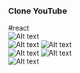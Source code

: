 ### Clone YouTube
#react
<br>
<img src="./build/ex1.png" alt="Alt text" title="Optional title"><br/>
<img src="./build/ex2.png" alt="Alt text" title="Optional title">
<img src="./build/ex3.png" alt="Alt text" title="Optional title"><br/>
<img src="./build/ex4.png" alt="Alt text" title="Optional title">
<img src="./build/ex5.png" alt="Alt text" title="Optional title"><br/>
<img src="./build/ex6.png" alt="Alt text" title="Optional title">